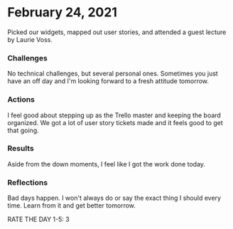 # February 24, 2021
Picked our widgets, mapped out user stories, and attended a guest lecture by Laurie Voss.

### Challenges
No technical challenges, but several personal ones. Sometimes you just have an off day and I'm looking forward to a fresh attitude tomorrow.

### Actions
I feel good about stepping up as the Trello master and keeping the board organized. We got a lot of user story tickets made and it feels good to get that going.

### Results
Aside from the down moments, I feel like I got the work done today.

### Reflections
Bad days happen. I won't always do or say the exact thing I should every time. Learn from it and get better tomorrow.

RATE THE DAY 1-5: 3